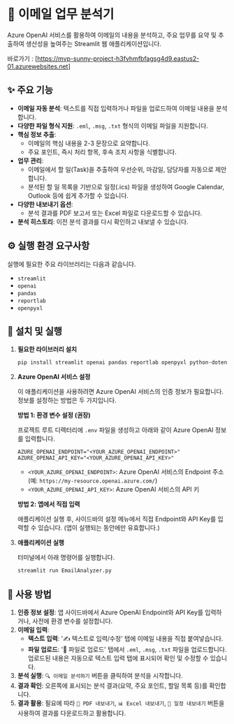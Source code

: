 # 📧 이메일 업무 분석기

Azure OpenAI 서비스를 활용하여 이메일의 내용을 분석하고, 주요 업무를 요약 및 추출하여 생산성을 높여주는 Streamlit 웹 애플리케이션입니다.

바로가기 : [https://mvp-sunny-project-h3fvhmfbfagsg4d9.eastus2-01.azurewebsites.net]

## ✨ 주요 기능

- **이메일 자동 분석**: 텍스트를 직접 입력하거나 파일을 업로드하여 이메일 내용을 분석합니다.
- **다양한 파일 형식 지원**: `.eml`, `.msg`, `.txt` 형식의 이메일 파일을 지원합니다.
- **핵심 정보 추출**:
  - 이메일의 핵심 내용을 2-3 문장으로 요약합니다.
  - 주요 포인트, 즉시 처리 항목, 후속 조치 사항을 식별합니다.
- **업무 관리**:
  - 이메일에서 할 일(Task)을 추출하여 우선순위, 마감일, 담당자를 자동으로 제안합니다.
  - 분석된 할 일 목록을 기반으로 일정(.ics) 파일을 생성하여 Google Calendar, Outlook 등에 쉽게 추가할 수 있습니다.
- **다양한 내보내기 옵션**:
  - 분석 결과를 PDF 보고서 또는 Excel 파일로 다운로드할 수 있습니다.
- **분석 히스토리**: 이전 분석 결과를 다시 확인하고 내보낼 수 있습니다.

## ⚙️ 실행 환경 요구사항

실행에 필요한 주요 라이브러리는 다음과 같습니다.

- `streamlit`
- `openai`
- `pandas`
- `reportlab`
- `openpyxl`

## 🚀 설치 및 실행

1.  **필요한 라이브러리 설치**

    ```bash
    pip install streamlit openai pandas reportlab openpyxl python-dotenv
    ```

2.  **Azure OpenAI 서비스 설정**

    이 애플리케이션을 사용하려면 Azure OpenAI 서비스의 인증 정보가 필요합니다. 정보를 설정하는 방법은 두 가지입니다.

    **방법 1: 환경 변수 설정 (권장)**

    프로젝트 루트 디렉터리에 `.env` 파일을 생성하고 아래와 같이 Azure OpenAI 정보를 입력합니다.

    ```
    AZURE_OPENAI_ENDPOINT="<YOUR_AZURE_OPENAI_ENDPOINT>"
    AZURE_OPENAI_API_KEY="<YOUR_AZURE_OPENAI_API_KEY>"
    ```

    - `<YOUR_AZURE_OPENAI_ENDPOINT>`: Azure OpenAI 서비스의 Endpoint 주소 (예: `https://my-resource.openai.azure.com/`)
    - `<YOUR_AZURE_OPENAI_API_KEY>`: Azure OpenAI 서비스의 API 키

    **방법 2: 앱에서 직접 입력**

    애플리케이션 실행 후, 사이드바의 설정 메뉴에서 직접 Endpoint와 API Key를 입력할 수 있습니다. (앱이 실행되는 동안에만 유효합니다.)

3.  **애플리케이션 실행**

    터미널에서 아래 명령어를 실행합니다.

    ```bash
    streamlit run EmailAnalyzer.py
    ```

## 📖 사용 방법

1.  **인증 정보 설정**: 앱 사이드바에서 Azure OpenAI Endpoint와 API Key를 입력하거나, 사전에 환경 변수를 설정합니다.
2.  **이메일 입력**:
    - **텍스트 입력**: '✍️ 텍스트로 입력/수정' 탭에 이메일 내용을 직접 붙여넣습니다.
    - **파일 업로드**: '📎 파일로 업로드' 탭에서 `.eml`, `.msg`, `.txt` 파일을 업로드합니다. 업로드된 내용은 자동으로 텍스트 입력 탭에 표시되어 확인 및 수정할 수 있습니다.
3.  **분석 실행**: `🔍 이메일 분석하기` 버튼을 클릭하여 분석을 시작합니다.
4.  **결과 확인**: 오른쪽에 표시되는 분석 결과(요약, 주요 포인트, 할일 목록 등)를 확인합니다.
5.  **결과 활용**: 필요에 따라 `📄 PDF 내보내기`, `📊 Excel 내보내기`, `📅 일정 내보내기` 버튼을 사용하여 결과를 다운로드하고 활용합니다.

